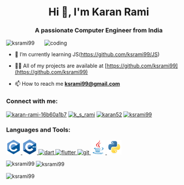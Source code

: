 <h1 align="center">Hi 👋, I'm Karan Rami</h1>
<h3 align="center">A passionate Computer Engineer from India</h3>

<img align="right" alt="coding" width="400" src="https://user-images.githubusercontent.com/55389276/140866485-8fb1c876-9a8f-4d6a-98dc-08c4981eaf70.gif">

<p align="left"> <img src="https://komarev.com/ghpvc/?username=ksrami99&label=Profile%20views&color=0e75b6&style=flat" alt="ksrami99" /> </p>

- 🌱 I’m currently learning JS(https://github.com/ksrami99/JS)

- 👨‍💻 All of my projects are available at [https://github.com/ksrami99](https://github.com/ksrami99)

- 📫 How to reach me **ksrami99@gmail.com**

<h3 align="left">Connect with me:</h3>
<p align="left">
<a href="https://linkedin.com/in/karan-rami-16b60a1b7" target="blank"><img align="center" src="https://raw.githubusercontent.com/rahuldkjain/github-profile-readme-generator/master/src/images/icons/Social/linked-in-alt.svg" alt="karan-rami-16b60a1b7" height="30" width="40" /></a>
<a href="https://instagram.com/k_s_rami" target="blank"><img align="center" src="https://raw.githubusercontent.com/rahuldkjain/github-profile-readme-generator/master/src/images/icons/Social/instagram.svg" alt="k_s_rami" height="30" width="40" /></a>
<a href="https://www.codechef.com/users/karan52" target="blank"><img align="center" src="https://cdn.jsdelivr.net/npm/simple-icons@3.1.0/icons/codechef.svg" alt="karan52" height="30" width="40" /></a>
<a href="https://www.leetcode.com/ksrami99" target="blank"><img align="center" src="https://raw.githubusercontent.com/rahuldkjain/github-profile-readme-generator/master/src/images/icons/Social/leet-code.svg" alt="ksrami99" height="30" width="40" /></a>
</p>

<h3 align="left">Languages and Tools:</h3>
<p align="left"> <a href="https://www.cprogramming.com/" target="_blank" rel="noreferrer"> <img src="https://raw.githubusercontent.com/devicons/devicon/master/icons/c/c-original.svg" alt="c" width="40" height="40"/> </a> <a href="https://www.w3schools.com/cpp/" target="_blank" rel="noreferrer"> <img src="https://raw.githubusercontent.com/devicons/devicon/master/icons/cplusplus/cplusplus-original.svg" alt="cplusplus" width="40" height="40"/> </a> <a href="https://dart.dev" target="_blank" rel="noreferrer"> <img src="https://www.vectorlogo.zone/logos/dartlang/dartlang-icon.svg" alt="dart" width="40" height="40"/> </a> <a href="https://flutter.dev" target="_blank" rel="noreferrer"> <img src="https://www.vectorlogo.zone/logos/flutterio/flutterio-icon.svg" alt="flutter" width="40" height="40"/> </a> <a href="https://git-scm.com/" target="_blank" rel="noreferrer"> <img src="https://www.vectorlogo.zone/logos/git-scm/git-scm-icon.svg" alt="git" width="40" height="40"/> </a> <a href="https://www.java.com" target="_blank" rel="noreferrer"> <img src="https://raw.githubusercontent.com/devicons/devicon/master/icons/java/java-original.svg" alt="java" width="40" height="40"/> </a> <a href="https://www.python.org" target="_blank" rel="noreferrer"> <img src="https://raw.githubusercontent.com/devicons/devicon/master/icons/python/python-original.svg" alt="python" width="40" height="40"/> </a> </p>

<p><img align="left" src="https://github-readme-stats.vercel.app/api/top-langs?username=ksrami99&show_icons=true&locale=en&layout=compact" alt="ksrami99" /></p>

<p>&nbsp;<img align="center" src="https://github-readme-stats.vercel.app/api?username=ksrami99&show_icons=true&locale=en" alt="ksrami99" /></p>

<p><img align="center" src="https://github-readme-streak-stats.herokuapp.com/?user=ksrami99&" alt="ksrami99" /></p>
